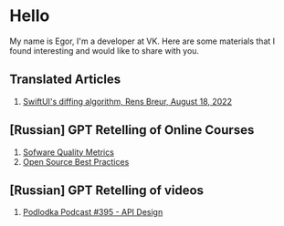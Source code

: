 # Hello

My name is Egor, I'm a developer at VK. Here are some materials that I found interesting and would like to share with you.

## Translated Articles

1. [SwiftUI's diffing algorithm, Rens Breur, August 18, 2022](translation/swiftui-diffing-ru/swiftui-diffing-ru.md)

## [Russian] GPT Retelling of Online Courses

1. [Sofware Quality Metrics](summary/sqm.md)
2. [Open Source Best Practices](summary/sqm.md)

## [Russian] GPT Retelling of videos

1. [Podlodka Podcast #395 - API Design](summary/podlodka-podcast-395-api-design.md)
